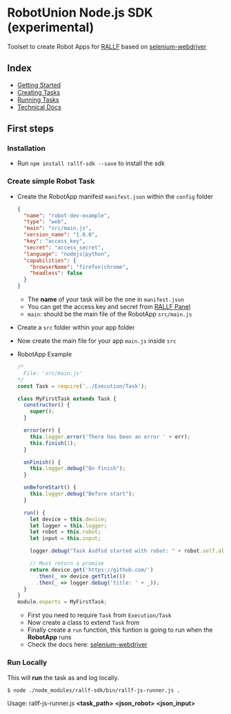 # RobotUnion Node.js SDK (experimental)

Toolset to create Robot Apps for [RALLF](https://ralf.robotunion.net)
based on [selenium-webdriver](https://www.npmjs.com/package/selenium-webdriver)

## Index
* [Getting Started](https://github.com/RobotUnion/rallf-sdk/wiki/Getting-Started)
* [Creating Tasks](https://github.com/RobotUnion/rallf-sdk/wiki/Creating-Tasks)
* [Running Tasks](https://github.com/RobotUnion/rallf-sdk/wiki/Running-Tasks)
* [Technical Docs](https://github.com/SeleniumHQ/selenium/wiki/WebDriverJs)


## First steps
### Installation
* Run `npm install rallf-sdk --save` to install the sdk

### Create simple Robot Task
  * Create the RobotApp manifest `manifest.json` within the `config` folder

    ```json
    {
      "name": "robot-dev-example",
      "type": "web",
      "main": "src/main.js",
      "version_name": "1.0.0",
      "key": "access_key",
      "secret": "access_secret",
      "language": "nodejs|python",
      "capabilities": {
        "browserName": "firefox|chrome",
        "headless": false
      }
    }
    ```
      * The **name** of your task will be the one in `manifest.json`
      * You can get the access key and secret from [RALLF Panel](https://alpha.rallf.com/)
      * `main`: should be the main file of the RobotApp `src/main.js`


  * Create a `src` folder within your app folder
  * Now create the main file for your app `main.js` inside `src`

  * RobotApp Example
    ```js
    /*
      File: 'src/main.js'
    */
    const Task = require('../Execution/Task');

    class MyFirstTask extends Task {
      constructor() {
        super();
      }

      error(err) {
        this.logger.error('There has been an error ' + err);
        this.finish(1);
      }

      onFinish() {
        this.logger.debug("On finish");
      }

      onBeforeStart() {
        this.logger.debug("Before start");
      }

      run() {
        let device = this.device;
        let logger = this.logger;
        let robot = this.robot;
        let input = this.input;

        logger.debug("Task Asdfsd started with robot: " + robot.self.alias);

        // Must return a promise
        return device.get('https://github.com/')
          .then(_ => device.getTitle())
          .then(_ => logger.debug('title: ' + _));
      }
    }
    module.exports = MyFirstTask;
    ```
    * First you need to require `Task` from `Execution/Task`
    * Now create a class to extend `Task` from
    * Finally create a `run` function, this funtion is going to run when the **RobotApp** runs
    * Check the docs here: [selenium-webdriver](https://www.npmjs.com/package/selenium-webdriver)

### Run Locally
This will **run** the task as and log locally.
```
$ node ./node_modules/rallf-sdk/bin/rallf-js-runner.js .
```
Usage: rallf-js-runner.js **<task_path>** **<json_robot>** **<json_input>**

